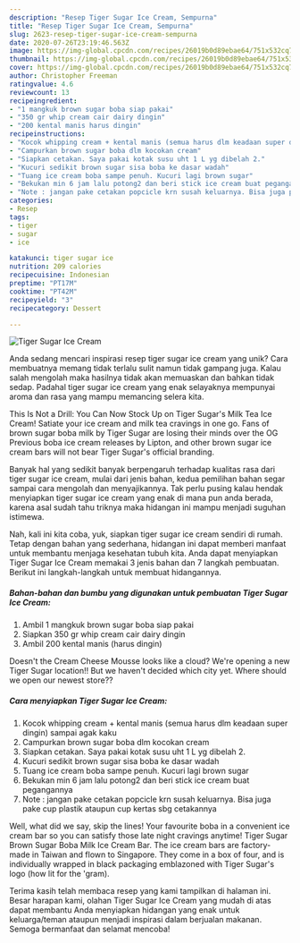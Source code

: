 ```yaml
---
description: "Resep Tiger Sugar Ice Cream, Sempurna"
title: "Resep Tiger Sugar Ice Cream, Sempurna"
slug: 2623-resep-tiger-sugar-ice-cream-sempurna
date: 2020-07-26T23:19:46.563Z
image: https://img-global.cpcdn.com/recipes/26019b0d89ebae64/751x532cq70/tiger-sugar-ice-cream-foto-resep-utama.jpg
thumbnail: https://img-global.cpcdn.com/recipes/26019b0d89ebae64/751x532cq70/tiger-sugar-ice-cream-foto-resep-utama.jpg
cover: https://img-global.cpcdn.com/recipes/26019b0d89ebae64/751x532cq70/tiger-sugar-ice-cream-foto-resep-utama.jpg
author: Christopher Freeman
ratingvalue: 4.6
reviewcount: 13
recipeingredient:
- "1 mangkuk brown sugar boba siap pakai"
- "350 gr whip cream cair dairy dingin"
- "200 kental manis harus dingin"
recipeinstructions:
- "Kocok whipping cream + kental manis (semua harus dlm keadaan super dingin) sampai agak kaku"
- "Campurkan brown sugar boba dlm kocokan cream"
- "Siapkan cetakan. Saya pakai kotak susu uht 1 L yg dibelah 2."
- "Kucuri sedikit brown sugar sisa boba ke dasar wadah"
- "Tuang ice cream boba sampe penuh. Kucuri lagi brown sugar"
- "Bekukan min 6 jam lalu potong2 dan beri stick ice cream buat pegangannya"
- "Note : jangan pake cetakan popcicle krn susah keluarnya. Bisa juga pake cup plastik ataupun cup kertas sbg cetakannya"
categories:
- Resep
tags:
- tiger
- sugar
- ice

katakunci: tiger sugar ice 
nutrition: 209 calories
recipecuisine: Indonesian
preptime: "PT17M"
cooktime: "PT42M"
recipeyield: "3"
recipecategory: Dessert

---
```



![Tiger Sugar Ice Cream](https://img-global.cpcdn.com/recipes/26019b0d89ebae64/751x532cq70/tiger-sugar-ice-cream-foto-resep-utama.jpg)

Anda sedang mencari inspirasi resep tiger sugar ice cream yang unik? Cara membuatnya memang tidak terlalu sulit namun tidak gampang juga. Kalau salah mengolah maka hasilnya tidak akan memuaskan dan bahkan tidak sedap. Padahal tiger sugar ice cream yang enak selayaknya mempunyai aroma dan rasa yang mampu memancing selera kita.

This Is Not a Drill: You Can Now Stock Up on Tiger Sugar&#39;s Milk Tea Ice Cream! Satiate your ice cream and milk tea cravings in one go. Fans of brown sugar boba milk by Tiger Sugar are losing their minds over the OG Previous boba ice cream releases by Lipton, and other brown sugar ice cream bars will not bear Tiger Sugar&#39;s official branding.

Banyak hal yang sedikit banyak berpengaruh terhadap kualitas rasa dari tiger sugar ice cream, mulai dari jenis bahan, kedua pemilihan bahan segar sampai cara mengolah dan menyajikannya. Tak perlu pusing kalau hendak menyiapkan tiger sugar ice cream yang enak di mana pun anda berada, karena asal sudah tahu triknya maka hidangan ini mampu menjadi suguhan istimewa.


Nah, kali ini kita coba, yuk, siapkan tiger sugar ice cream sendiri di rumah. Tetap dengan bahan yang sederhana, hidangan ini dapat memberi manfaat untuk membantu menjaga kesehatan tubuh kita. Anda dapat menyiapkan Tiger Sugar Ice Cream memakai 3 jenis bahan dan 7 langkah pembuatan. Berikut ini langkah-langkah untuk membuat hidangannya.

<!--inarticleads1-->

##### Bahan-bahan dan bumbu yang digunakan untuk pembuatan Tiger Sugar Ice Cream:

1. Ambil 1 mangkuk brown sugar boba siap pakai
1. Siapkan 350 gr whip cream cair dairy dingin
1. Ambil 200 kental manis (harus dingin)


Doesn&#39;t the Cream Cheese Mousse looks like a cloud? We&#39;re opening a new Tiger Sugar location!! But we haven&#39;t decided which city yet. Where should we open our newest store?? 

<!--inarticleads2-->

##### Cara menyiapkan Tiger Sugar Ice Cream:

1. Kocok whipping cream + kental manis (semua harus dlm keadaan super dingin) sampai agak kaku
1. Campurkan brown sugar boba dlm kocokan cream
1. Siapkan cetakan. Saya pakai kotak susu uht 1 L yg dibelah 2.
1. Kucuri sedikit brown sugar sisa boba ke dasar wadah
1. Tuang ice cream boba sampe penuh. Kucuri lagi brown sugar
1. Bekukan min 6 jam lalu potong2 dan beri stick ice cream buat pegangannya
1. Note : jangan pake cetakan popcicle krn susah keluarnya. Bisa juga pake cup plastik ataupun cup kertas sbg cetakannya


Well, what did we say, skip the lines! Your favourite boba in a convenient ice cream bar so you can satisfy those late night cravings anytime! Tiger Sugar Brown Sugar Boba Milk Ice Cream Bar. The ice cream bars are factory-made in Taiwan and flown to Singapore. They come in a box of four, and is individually wrapped in black packaging emblazoned with Tiger Sugar&#39;s logo (how lit for the &#39;gram). 

Terima kasih telah membaca resep yang kami tampilkan di halaman ini. Besar harapan kami, olahan Tiger Sugar Ice Cream yang mudah di atas dapat membantu Anda menyiapkan hidangan yang enak untuk keluarga/teman ataupun menjadi inspirasi dalam berjualan makanan. Semoga bermanfaat dan selamat mencoba!
